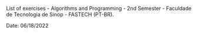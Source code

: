 List of exercises - Algorithms and Programming - 2nd Semester - Faculdade de Tecnologia de Sinop - FASTECH (PT-BR).

Date: 06/18/2022
